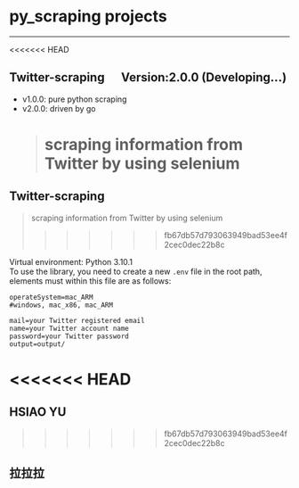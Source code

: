 # py_scraping projects

---

<<<<<<< HEAD

## Twitter-scraping &nbsp;&nbsp;&nbsp;&nbsp; Version:2.0.0 (Developing...)

- v1.0.0: pure python scraping
- v2.0.0: driven by go
  > # scraping information from Twitter by using selenium

## Twitter-scraping

> scraping information from Twitter by using selenium
>
> > > > > > > fb67db57d793063949bad53ee4f2cec0dec22b8c

Virtual environment: Python 3.10.1  
To use the library, you need to create a new `.env` file in the root path, elements must within this file are as follows:

```
operateSystem=mac_ARM
#windows, mac_x86, mac_ARM

mail=your Twitter registered email
name=your Twitter account name
password=your Twitter password
output=output/
```

# <<<<<<< HEAD

## HSIAO YU

> > > > > > > fb67db57d793063949bad53ee4f2cec0dec22b8c

## 拉拉拉
